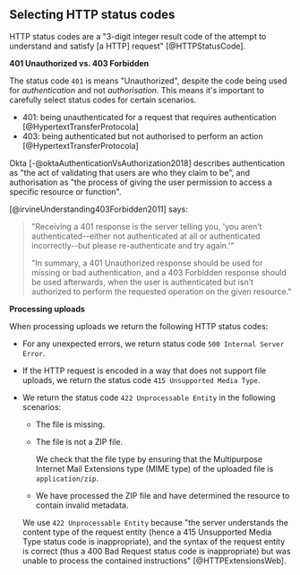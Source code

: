 ## Selecting HTTP status codes

HTTP status codes are a "3-digit integer result code of the attempt to understand and satisfy \[a HTTP\] request" [@HTTPStatusCode].

**401 Unauthorized vs. 403 Forbidden**

The status code `401` is means "Unauthorized", despite the code being used for _authentication_ and not _authorisation_. This means it's important to carefully select status codes for certain scenarios.

-   401: being unauthenticated for a request that requires authentication [@HypertextTransferProtocola]
-   403: being authenticated but not authorised to perform an action [@HypertextTransferProtocola]

Okta [-@oktaAuthenticationVsAuthorization2018] describes authentication as
"the act of validating that users are who they claim to be",
and authorisation as "the process of giving the user permission to access a specific resource or function".

[@irvineUnderstanding403Forbidden2011] says:

> "Receiving a 401 response is the server telling you, 'you aren’t authenticated--either not authenticated at all or authenticated incorrectly--but please re-authenticate and try again.'"
>
> "In summary, a 401 Unauthorized response should be used for missing or bad authentication, and a 403 Forbidden response should be used afterwards, when the user is authenticated but isn’t authorized to perform the requested operation on the given resource."

<!-- Sources: (TODO)

-   https://stackoverflow.com/questions/3297048/403-forbidden-vs-401-unauthorized-http-responses
-   https://httpstatuses.com/401
-   https://httpstatuses.com/403
-   https://tools.ietf.org/html/rfc2616#section-10.4.2 -->

**Processing uploads**

When processing uploads we return the following HTTP status codes:

- For any unexpected errors, we return status code `500 Internal Server Error`.
- If the HTTP request is encoded in a way that does not support file uploads, we return the status code `415 Unsupported Media Type`.
- We return the status code `422 Unprocessable Entity` in the following scenarios:

    - The file is missing.
    - The file is not a ZIP file.

        We check that the file type by ensuring that the Multipurpose Internet Mail Extensions type (MIME type) of the uploaded file is `application/zip`.

    - We have processed the ZIP file and have determined the resource to contain invalid metadata.

    We use `422 Unprocessable Entity` because "the server understands the content type of the request entity (hence a 415 Unsupported Media Type status code is inappropriate), and the syntax of the request entity is correct (thus a 400 Bad Request status code is inappropriate) but was unable to process the contained instructions" [@HTTPExtensionsWeb].
